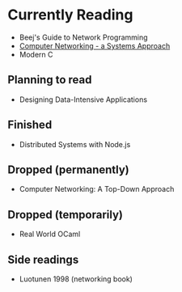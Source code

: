 # Currently Reading
- Beej's Guide to Network Programming
- [Computer Networking - a Systems Approach](https://book.systemsapproach.org/)
- Modern C
## Planning to read
- Designing Data-Intensive Applications 

## Finished
- Distributed Systems with Node.js 

## Dropped (permanently)
- Computer Networking: A Top-Down Approach

## Dropped (temporarily)
- Real World OCaml

## Side readings
* Luotunen 1998 (networking book)
